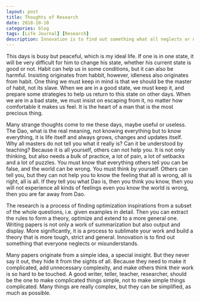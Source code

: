 ```yaml
---
layout: post
title: Thoughts of Research
date: 2018-10-10
categories: blog
tags: [Life Journal] [Research]
description: Innovation is to find out something what all neglects or misunderstand.
---
```


This days is busy but peaceful, which is my ideal life. 
If one is in one state, it will be very difficult for him to change his state, whether his current state is good or not.
Habit can help us in some conditions, but it can also be harmful.
Insisting originates from habbit, however, idleness also originates from habit.
One thing we must keep in mind is that we should be the master of habit, not its slave.
When we are in a good state, we must keep it, and prepare some strategies to help us return to this state on other days.
When we are in a bad state, we must insist on escaping from it, no matter how comfortable it makes us feel.
It is the heart of a man that is the most precious thing.

Many strange thoughts come to me these days, maybe useful or useless.
The Dao, what is the real meaning, not knowing everything but to know everything, it is life itself and always grows, changes and updates itself.
Why all masters do not tell you what it really is? Can it be understood by teaching?
Because it is all yourself, others can not help you.
It is not only thinking, but also needs a bulk of practice, a lot of pain, a lot of setbacks and a lot of puzzles.
You must know that everything others tell you can be false, and the world can be wrong.
You must think by yourself.
Others can tell you, but they can not help you to know the feeling that all is wrong, all is right, all is all.
If they tell you what Dao is, then you think you know, then you will not experience all kinds of feelings even you know the world is wrong, then you are far away from Dao.

The research is a process of finding optimization inspirations from a subset of the whole questions, i.e. given examples in detail. 
Then you can extract the rules to form a theory, optimize and extend to a more general one. 
Writing papers is not only a work of summarization but also output and display.
More significantly, it is a process to sublimate your work and build a theory that is more tough, strict and general.
Innovation is to find out something that everyone neglects or misunderstands.

Many papers originate from a simple idea, a special insight.
But they never say it out, they hide it from the sights of all.
Because they need to make it complicated, add unnecessary complexity, and make others think their work is so hard to be touched.
A good writer, teller, teacher, researcher, should be the one to make complicated things simple, not to make simple things complicated.
Many things are really complex, but they can be simplified, as much as possible.


